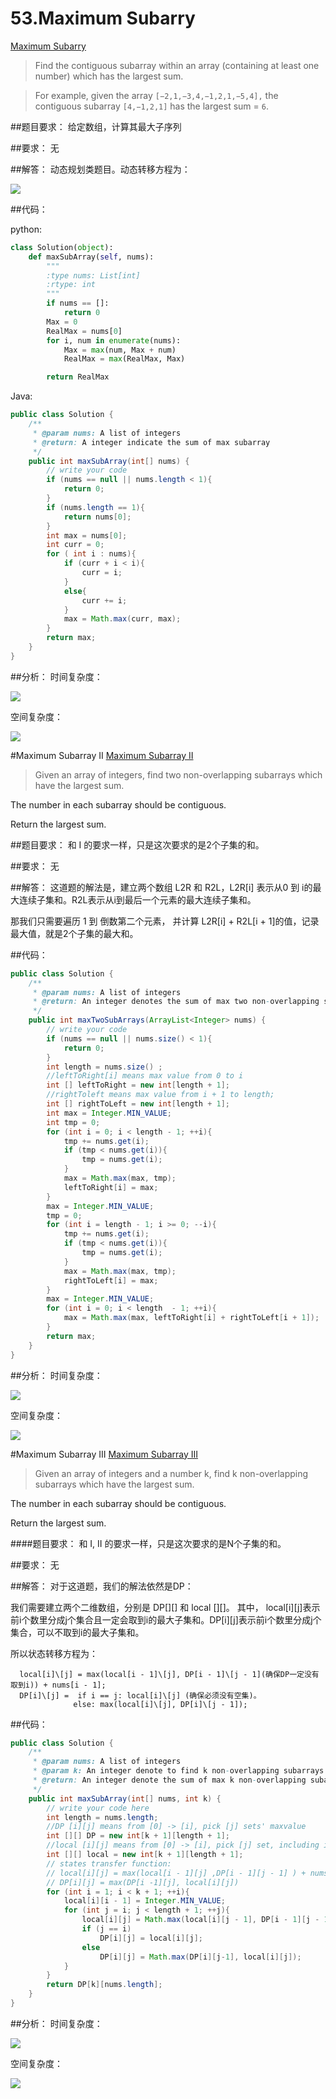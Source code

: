 # 53.Maximum Subarry
[Maximum Subarry](https://leetcode.com/problems/maximum-subarray/)


>Find the contiguous subarray within an array (containing at least one number) which has the largest sum.

>For example, given the array ```[−2,1,−3,4,−1,2,1,−5,4],```
the contiguous subarray ```[4,−1,2,1]``` has the largest sum = ```6```.


##题目要求：
给定数组，计算其最大子序列

##要求：
无

##解答：
动态规划类题目。动态转移方程为：

<img src="http://chart.googleapis.com/chart?cht=tx&chl=\Large F(i) = Max(num(i), F(i- 1) %2Bnum(i))" style = "border:none;">


##代码：

python:
```python
class Solution(object):
    def maxSubArray(self, nums):
        """
        :type nums: List[int]
        :rtype: int
        """
        if nums == []:
            return 0
        Max = 0
        RealMax = nums[0]
        for i, num in enumerate(nums):
            Max = max(num, Max + num)
            RealMax = max(RealMax, Max)

        return RealMax
```

Java:
```Java
public class Solution {
    /**
     * @param nums: A list of integers
     * @return: A integer indicate the sum of max subarray
     */
    public int maxSubArray(int[] nums) {
        // write your code
        if (nums == null || nums.length < 1){
            return 0;
        }
        if (nums.length == 1){
            return nums[0];
        }
        int max = nums[0];
        int curr = 0;
        for ( int i : nums){
            if (curr + i < i){
                curr = i;
            }
            else{
                curr += i;
            }
            max = Math.max(curr, max);
        }
        return max;
    }
}
```
##分析：
时间复杂度：

<img src="http://chart.googleapis.com/chart?cht=tx&amp;chl=\Large O(n) " style="border:none;">

空间复杂度：

<img src="http://chart.googleapis.com/chart?cht=tx&amp;chl=\Large O(1) " style="border:none;">

#Maximum Subarray II
[Maximum Subarray II](http://www.lintcode.com/en/problem/maximum-subarray-ii/)
>Given an array of integers, find two non-overlapping subarrays which have the largest sum.
>
The number in each subarray should be contiguous.
>
Return the largest sum.

##题目要求：
和 I 的要求一样，只是这次要求的是2个子集的和。

##要求：
无

##解答：
这道题的解法是，建立两个数组 L2R 和 R2L，L2R[i] 表示从0 到 i的最大连续子集和。R2L表示从i到最后一个元素的最大连续子集和。

那我们只需要遍历 1 到 倒数第二个元素， 并计算 L2R[i] + R2L[i + 1]的值，记录最大值，就是2个子集的最大和。

##代码：

```Java
public class Solution {
    /**
     * @param nums: A list of integers
     * @return: An integer denotes the sum of max two non-overlapping subarrays
     */
    public int maxTwoSubArrays(ArrayList<Integer> nums) {
        // write your code
        if (nums == null || nums.size() < 1){
            return 0;
        }
        int length = nums.size() ;
        //leftToRight[i] means max value from 0 to i
        int [] leftToRight = new int[length + 1];
        //rightToleft means max value from i + 1 to length;
        int [] rightToLeft = new int[length + 1];
        int max = Integer.MIN_VALUE;
        int tmp = 0;
        for (int i = 0; i < length - 1; ++i){
            tmp += nums.get(i);
            if (tmp < nums.get(i)){
                tmp = nums.get(i);
            }
            max = Math.max(max, tmp);
            leftToRight[i] = max;
        }
        max = Integer.MIN_VALUE;
        tmp = 0;
        for (int i = length - 1; i >= 0; --i){
            tmp += nums.get(i);
            if (tmp < nums.get(i)){
                tmp = nums.get(i);
            }
            max = Math.max(max, tmp);
            rightToLeft[i] = max;
        }
        max = Integer.MIN_VALUE;
        for (int i = 0; i < length  - 1; ++i){
            max = Math.max(max, leftToRight[i] + rightToLeft[i + 1]);
        }
        return max;
    }
}
```
##分析：
时间复杂度：

<img src="http://chart.googleapis.com/chart?cht=tx&amp;chl=\Large O(n) " style="border:none;">

空间复杂度：

<img src="http://chart.googleapis.com/chart?cht=tx&amp;chl=\Large O(n) " style="border:none;">


#Maximum Subarray III
[Maximum Subarray III](http://www.lintcode.com/en/problem/maximum-subarray-iii/)

>Given an array of integers and a number k, find k non-overlapping subarrays which have the largest sum.
>
The number in each subarray should be contiguous.
>
Return the largest sum.

####题目要求：
和 I, II 的要求一样，只是这次要求的是N个子集的和。

##要求：
无

##解答：
对于这道题，我们的解法依然是DP：

我们需要建立两个二维数组，分别是 DP[]\[] 和 local []\[]。 其中， local[i]\[j]表示前i个数里分成j个集合且一定会取到i的最大子集和。DP[i]\[j]表示前i个数里分成j个集合，可以不取到i的最大子集和。

所以状态转移方程为：

```
  local[i]\[j] = max(local[i - 1]\[j], DP[i - 1]\[j - 1](确保DP一定没有取到i)) + nums[i - 1];
  DP[i]\[j] =  if i == j: local[i]\[j] (确保必须没有空集)。
              else: max(local[i]\[j], DP[i]\[j - 1]);
```

##代码：

```Java
public class Solution {
    /**
     * @param nums: A list of integers
     * @param k: An integer denote to find k non-overlapping subarrays
     * @return: An integer denote the sum of max k non-overlapping subarrays
     */
    public int maxSubArray(int[] nums, int k) {
        // write your code here
        int length = nums.length;
        //DP [i][j] means from [0] -> [i], pick [j] sets' maxvalue
        int [][] DP = new int[k + 1][length + 1];
        //local [i][j] means from [0] -> [i], pick [j] set, including i, maxvalue;
        int [][] local = new int[k + 1][length + 1];
        // states transfer function:
        // local[i][j] = max(local[i - 1][j] ,DP[i - 1][j - 1] ) + nums[i]
        // DP[i][j] = max(DP[i -1][j], local[i][j])
        for (int i = 1; i < k + 1; ++i){
            local[i][i - 1] = Integer.MIN_VALUE;
            for (int j = i; j < length + 1; ++j){
                local[i][j] = Math.max(local[i][j - 1], DP[i - 1][j - 1]) + nums[j - 1];
                if (j == i)
                    DP[i][j] = local[i][j];
                else
                    DP[i][j] = Math.max(DP[i][j-1], local[i][j]);
            }
        }
        return DP[k][nums.length];
    }
}
```

##分析：
时间复杂度：

<img src="http://chart.googleapis.com/chart?cht=tx&amp;chl=\Large O(n^2) " style="border:none;">

空间复杂度：

<img src="http://chart.googleapis.com/chart?cht=tx&amp;chl=\Large O(n^2) " style="border:none;">
